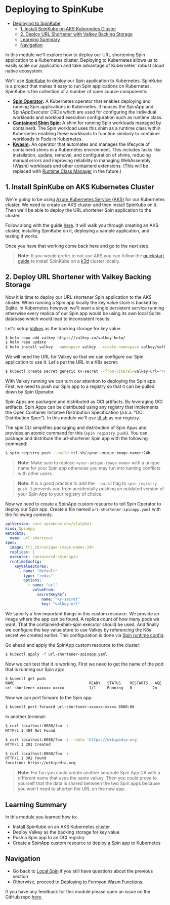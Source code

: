 # Deploying to SpinKube

- [Deploying to SpinKube](#deploying-to-spinkube)
  - [1. Install SpinKube on AKS Kubernetes Cluster](#1-install-spinkube-on-aks-kubernetes-cluster)
  - [2. Deploy URL Shortener with Valkey Backing Storage](#2-deploy-url-shortener-with-valkey-backing-storage)
  - [Learning Summary](#learning-summary)
  - [Navigation](#navigation)

In this module we'll explore how to deploy our URL shortening Spin application to a Kubernetes cluster. Deploying to Kubernetes allows us to easily scale our application and take advantage of Kubernetes' robust cloud native ecosystem.

We'll use [SpinKube](https://www.spinkube.dev/) to deploy our Spin application to Kubernetes. SpinKube is a project that makes it easy to run Spin applications on Kubernetes. SpinKube is the collection of a number of open source components:

- **[Spin Operator](https://github.com/spinframework/spin-operator/):** A Kubernetes operator that enables deploying and running Spin applications in Kubernetes. It houses the SpinApp and SpinAppExecutor CRDs which are used for configuring the individual workloads and workload execution configuration such as runtime class.
- **[Containerd Shim Spin](https://github.com/spinframework/containerd-shim-spin):** A shim for running Spin workloads managed by containerd. The Spin workload uses this shim as a runtime class within Kubernetes enabling these workloads to function similarly to container workloads in Pods in Kubernetes.
- **[Kwasm](https://kwasm.sh/):** An operator that automates and manages the lifecycle of containerd shims in a Kubernetes environment. This includes tasks like installation, update, removal, and configuration of shims, reducing manual errors and improving reliability in managing WebAssembly (Wasm) workloads and other containerd extensions. (This will be replaced with [Runtime Class Manager](https://github.com/spinframework/runtime-class-manager) in the future.)

## 1. Install SpinKube on AKS Kubernetes Cluster

We're going to be using [Azure Kubernetes Service (AKS)](https://azure.microsoft.com/en-us/products/kubernetes-service) for our Kubernetes cluster. We need to create an AKS cluster and then install SpinKube on it. Then we'll be able to deploy the URL shortener Spin application to the cluster.

Follow along with the guide [here](https://www.spinkube.dev/docs/install/azure-kubernetes-service/). It will walk you through creating an AKS cluster, installing SpinKube on it, deploying a sample application, and testing it works.

Once you have that working come back here and go to the next step.

> **Note:** If you would prefer to not use AKS you can follow the [quickstart guide](https://www.spinkube.dev/docs/install/quickstart/) to install SpinKube on a [k3d](https://k3d.io/stable/) cluster locally.

## 2. Deploy URL Shortener with Valkey Backing Storage

Now it is time to deploy our URL shortener Spin application to the AKS cluster. When running a Spin app locally the key value store is backed by Sqlite. In Kubernetes however, we'll want a single persistent service running otherwise every replica of our Spin app would be using its own local Sqlite database which would lead to inconsistent results.

Let's setup [Valkey](https://valkey.io/) as the backing storage for key value.

```bash
$ helm repo add valkey https://valkey.io/valkey-helm/
$ helm repo update
$ helm install valkey --namespace valkey --create-namespace valkey/valkey
```

We will need the URL for Valkey so that we can configure our Spin application to use it. Let's put the URL in a K8s secret:

```bash
$ kubectl create secret generic kv-secret --from-literal=valkey-url="redis://valkey.valkey.svc.cluster.local:6379"
```

With Valkey running we can turn our attention to deploying the Spin app. First, we need to push our Spin app to a registry so that it can be pulled down by Spin Operator.

Spin Apps are packaged and distributed as OCI artifacts. By leveraging OCI artifacts, Spin Apps can be distributed using any registry that implements the Open Container Initiative Distribution Specification (a.k.a. “OCI Distribution Spec”). In this module we'll use [ttl.sh](https://ttl.sh/) as our registry.

The spin CLI simplifies packaging and distribution of Spin Apps and provides an atomic command for this (`spin registry push`). You can package and distribute the url-shortener Spin app with the following command:

```bash
$ spin registry push --build ttl.sh/<your-unique-image-name>:24h
```

> **Note:** Make sure to replace `<your-unique-image-name>` with a unique name for your Spin app otherwise you may run into naming conflicts with other users.

> **Note:** It is a good practice to add the `--build` flag to `spin registry push`. It prevents you from accidentally pushing an outdated version of your Spin App to your registry of choice.

Now we need to create a SpinApp custom resource to tell Spin Operator to deploy our Spin app. Create a file named `url-shortener-spinapp.yaml` with the following contents:

```yaml
apiVersion: core.spinkube.dev/v1alpha1
kind: SpinApp
metadata:
  name: url-shortener
spec:
  image: ttl.sh/<unique-image-name>:24h
  replicas: 1
  executor: containerd-shim-spin
  runtimeConfig:
    keyValueStores:
      - name: "default"
        type: "redis"
        options:
          - name: "url"
            valueFrom:
              secretKeyRef:
                name: "kv-secret"
                key: "valkey-url"
```

We specify a few important things in this custom resource. We provide an image where the app can be found. A replica count of how many pods we want. That the containerd-shim-spin executor should be used. And finally we configure the key value store to use Valkey by referencing the K8s secret we created earlier. This configuration is done via [Spin runtime config](https://spinframework.dev/v3/dynamic-configuration).

Go ahead and apply the SpinApp custom resource to the cluster:

```bash
$ kubectl apply -f url-shortener-spinapp.yaml
```

Now we can test that it is working. First we need to get the name of the pod that is running our Spin app:

```bash
$ kubectl get pods
NAME                                 READY   STATUS    RESTARTS   AGE
url-shortener-xxxxxx-xxxxx           1/1     Running   0         2m
```

Now we can port forward to the Spin app:

```bash
$ kubectl port-forward url-shortener-xxxxxx-xxxxx 8080:80
```

In another terminal:

```bash
$ curl localhost:8080/foo -i
HTTP/1.1 404 Not Found

$ curl localhost:8080/foo -i --data 'https://wikipedia.org'
HTTP/1.1 201 Created

$ curl localhost:8080/foo -i
HTTP/1.1 302 Found
location: https://wikipedia.org
```

> **Note:** For fun you could create another separate Spin App CR with a different name that uses the same valkey. Then you could prove to yourself that the data is shared between the two Spin apps because you won't need to shorten the URL on the new app.

## Learning Summary

In this module you learned how to:

- Install SpinKube on an AKS Kubernetes cluster
- Deploy Valkey as the backing storage for key value
- Push a Spin app to an OCI registry
- Create a SpinApp custom resource to deploy a Spin app to Kubernetes

## Navigation

- Go back to [Local Spin](01-local-spin.md) if you still have questions about the previous section
- Otherwise, proceed to [Deploying to Fermyon Wasm Functions](03-fwf.md).

If you have any feedback for this module please open an issue on the GitHub repo [here](https://github.com/calebschoepp/truly-portable-code/issues/new).
